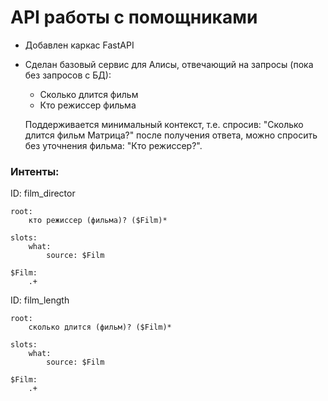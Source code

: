 # API работы с помощниками

- Добавлен каркас FastAPI
- Сделан базовый сервис для Алисы, отвечающий на запросы (пока без запросов с БД):
  - Сколько длится фильм
  - Кто режиссер фильма
  
  Поддерживается минимальный контекст, т.е. спросив: "Сколько длится фильм Матрица?" после получения ответа, можно спросить без уточнения фильма: "Кто режиссер?".


### Интенты:


ID: film_director
```
root:
    кто режиссер (фильма)? ($Film)*

slots:
    what:
        source: $Film

$Film:
    .+
```

ID: film_length
```
root:
    сколько длится (фильм)? ($Film)*

slots:
    what:
        source: $Film

$Film:
    .+
```

